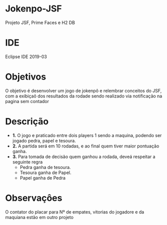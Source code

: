 # Jokenpo-JSF
Projeto JSF, Prime Faces e H2 DB 

# IDE 
Eclipse IDE 2019-03

# Objetivos 

O objetivo é desenvolver um jogo de jokenpô e relembrar conceitos do JSF, com a exibiçaõ dos resultados da rodade sendo realizado via notificação na pagina sem contador

# Descrição

- **1.** O jogo e praticado entre dois players 1 sendo a maquina, podendo ser jogado pedra, papel e tesoura.
- **2.** A partida será em 10 rodadas, e ao final quem tiver maior pontuação ganha.
- **3.** Para tomada de decisão quem ganhou a rodada, deveá respeitar a seguinte regra
  - Pedra ganha de tesoura. 
  - Tesoura ganha de Papel.
  - Papel ganha de Pedra
  
# Observaçôes 
O contator do placar para Nº de empates, vitorias do jogadore e da maquiana estão em outro projeto


